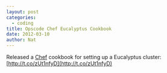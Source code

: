 ```yaml
---
layout: post
categories:
  - coding
title: Opscode Chef Eucalyptus Cookbook
date: 2012-03-10
author: Nat
---
```

Released a [Chef](http://community.opscode.com/) cookbook for setting up a
Eucalyptus cluster:  [http://t.co/zUt1nfyD](http://t.co/zUt1nfyD)
